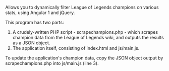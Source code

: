 Allows you to dynamically filter League of Legends champions on various stats, using Angular 1 and jQuery.

This program has two parts:

1. A crudely-written PHP script - scrapechampions.php - which scrapes champion data from the League of Legends wiki, and outputs the results as a JSON object.
2. The application itself, consisting of index.html and js/main.js.

To update the application's champion data, copy the JSON object output by scrapechampions.php into js/main.js (line 3).
